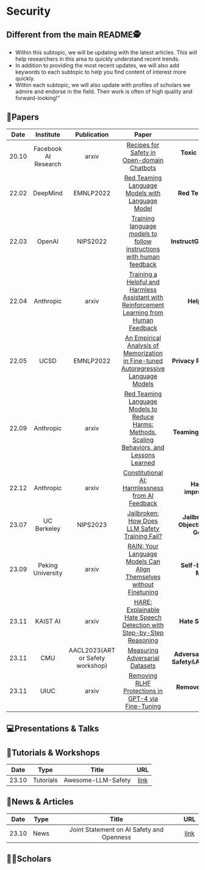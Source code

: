 # Security

## Different from the main README🕵️

- Within this subtopic, we will be updating with the latest articles. This will help researchers in this area to quickly understand recent trends.
- In addition to providing the most recent updates, we will also add keywords to each subtopic to help you find content of interest more quickly.
- Within each subtopic, we will also update with profiles of scholars we admire and endorse in the field. Their work is often of high quality and forward-looking!"

## 📑Papers

| Date  |        Institute        |           Publication            |                                                                                            Paper                                                                                            |                               Keywords                               |
|:-----:|:-----------------------:|:--------------------------------:|:-------------------------------------------------------------------------------------------------------------------------------------------------------------------------------------------:|:--------------------------------------------------------------------:|
| 20.10 |  Facebook AI Research   |              arxiv               |                                                       [Recipes for Safety in Open-domain Chatbots](https://arxiv.org/abs/2010.07079)                                                        |                  **Toxic Behavior**&**Open-domain**                  |
| 22.02 |        DeepMind         |            EMNLP2022             |                                              [Red Teaming Language Models with Language Model](https://aclanthology.org/2022.emnlp-main.225/)                                               |                    **Red Teaming**&**Harm Test**                     |
| 22.03 |         OpenAI          |             NIPS2022             | [Training language models to follow instructions with human feedback](https://proceedings.neurips.cc/paper_files/paper/2022/hash/b1efde53be364a73914f58805a001731-Abstract-Conference.html) |                **InstructGPT**&**RLHF**&**Harmless**                 |
| 22.04 |        Anthropic        |              arxiv               |                                [Training a Helpful and Harmless Assistant with Reinforcement Learning from Human Feedback](https://arxiv.org/abs/2204.05862)                                |                       **Helpful**&**Harmless**                       |
| 22.05 |          UCSD           |            EMNLP2022             |                             [An Empirical Analysis of Memorization in Fine-tuned Autoregressive Language Models](https://aclanthology.org/2022.emnlp-main.119/)                             |                  **Privacy Risks**&**Memorization**                  |
| 22.09 |        Anthropic        |              arxiv               |                              [Red Teaming Language Models to Reduce Harms: Methods, Scaling Behaviors, and Lessons Learned](https://arxiv.org/abs/2209.07858)                               |               **Red Teaming**&**Harmless**&**Helpful**               |
| 22.12 |        Anthropic        |              arxiv               |                                                    [Constitutional AI: Harmlessness from AI Feedback](https://arxiv.org/abs/2212.08073)                                                     |             **Harmless**&**Self-improvement**&**RLAIF**              |
| 23.07 |       UC Berkeley       |             NIPS2023             |                                                     [Jailbroken: How Does LLM Safety Training Fail?](https://arxiv.org/abs/2307.02483)                                                      | **Jailbreak**&**Competing Objectives**&**Mismatched Generalization** |
| 23.09 |    Peking University    |              arxiv               |                                           [RAIN: Your Language Models Can Align Themselves without Finetuning](https://arxiv.org/abs/2309.07124)                                            |               **Self-boosting**&**Rewind Mechanisms**                |
| 23.11 |        KAIST AI         |              arxiv               |                                           [HARE: Explainable Hate Speech Detection with Step-by-Step Reasoning](https://arxiv.org/abs/2311.00321)                                           |                    **Hate Speech**&**Detection**                     |
| 23.11 |           CMU           | AACL2023(ART or Safety workshop) |                                                             [Measuring Adversarial Datasets](https://arxiv.org/abs/2311.03566)                                                              |  **Adversarial Robustness**&**AI Safety**&**Adversarial Datasets**   |
| 23.11 |          UIUC           |              arxiv               |                                                   [Removing RLHF Protections in GPT-4 via Fine-Tuning](https://arxiv.org/abs/2311.05553)                                                    |                **Remove Protection**&**Fine-Tuning**                 |



## 💻Presentations & Talks


## 📖Tutorials & Workshops

| Date  |   Type    |       Title        |                         URL                          |
|:-----:|:---------:|:------------------:|:----------------------------------------------------:|
| 23.10 | Tutorials | Awesome-LLM-Safety | [link](https://github.com/ydyjya/Awesome-LLM-Safety) |

## 📰News & Articles

| Date  |   Type    |       Title        |                         URL                          |
|:-----:|:---------:|:------------------:|:----------------------------------------------------:|
| 23.10 | News | Joint Statement on AI Safety and Openness | [link](https://open.mozilla.org/letter/) |

## 🧑‍🏫Scholars
